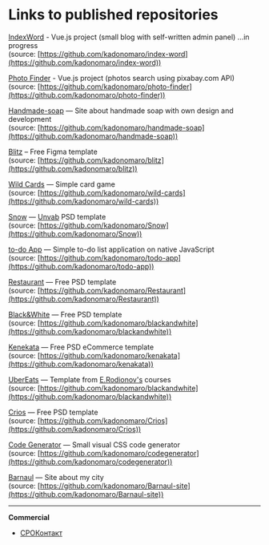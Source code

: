 # Links to published repositories

[IndexWord](https://indexword.handmade-soap.ru/) - Vue.js project (small blog with self-written admin panel) ...in progress  
(source: [https://github.com/kadonomaro/index-word](https://github.com/kadonomaro/index-word))

[Photo Finder](https://kadonomaro.github.io/photo-finder/) - Vue.js project (photos search using pixabay.com API)  
(source: [https://github.com/kadonomaro/photo-finder](https://github.com/kadonomaro/photo-finder))

[Handmade-soap](https://handmade-soap.ru/) — Site about handmade soap with own design and development  
(source: [https://github.com/kadonomaro/handmade-soap](https://github.com/kadonomaro/handmade-soap))

[Blitz](https://kadonomaro.github.io/blitz/) – Free Figma template  
(source: [https://github.com/kadonomaro/blitz](https://github.com/kadonomaro/blitz))

[Wild Cards](https://kadonomaro.github.io/wild-cards/) — Simple card game  
(source: [https://github.com/kadonomaro/wild-cards](https://github.com/kadonomaro/wild-cards))

[Snow](https://kadonomaro.github.io/Snow/) — [Unvab](http://unvab.com/#home) PSD template  
(source: [https://github.com/kadonomaro/Snow](https://github.com/kadonomaro/Snow))

[to-do App](https://kadonomaro.github.io/todo-app/) — Simple to-do list application on native JavaScript  
(source: [https://github.com/kadonomaro/todo-app](https://github.com/kadonomaro/todo-app))

[Restaurant](https://kadonomaro.github.io/Restaurant/) — Free PSD template  
(source: [https://github.com/kadonomaro/Restaurant](https://github.com/kadonomaro/Restaurant))

[Black&White](https://kadonomaro.github.io/blackandwhite/) — Free PSD template  
(source: [https://github.com/kadonomaro/blackandwhite](https://github.com/kadonomaro/blackandwhite))

[Kenekata](https://kadonomaro.github.io/kenakata/) — Free PSD eCommerce template  
(source: [https://github.com/kadonomaro/kenakata](https://github.com/kadonomaro/kenakata))

[UberEats](https://kadonomaro.github.io/uberats-demo-frontend/) — Template from [E.Rodionov's](https://erodionov.ru/) courses  
(source: [https://github.com/kadonomaro/blackandwhite](https://github.com/kadonomaro/blackandwhite))

[Crios](https://kadonomaro.github.io/Crios/) — Free PSD template  
(source: [https://github.com/kadonomaro/Crios](https://github.com/kadonomaro/Crios))

[Code Generator](https://kadonomaro.github.io/codegenerator/) — Small visual CSS code generator  
(source: [https://github.com/kadonomaro/codegenerator](https://github.com/kadonomaro/codegenerator))

[Barnaul](https://kadonomaro.github.io/Barnaul-site/) — Site about my city  
(source: [https://github.com/kadonomaro/Barnaul-site](https://github.com/kadonomaro/Barnaul-site))

***
**Commercial**  

* [СРОКонтакт](http://xn--80atbkdblhoc.xn--p1ai/srocontact/index.html)
